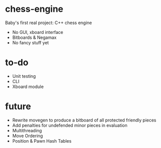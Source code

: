# chess-engine
Baby's first real project: C++ chess engine
* No GUI, xboard interface 
* Bitboards & Negamax
* No fancy stuff yet

# to-do
* Unit testing
* CLI
* Xboard module

# future
* Rewrite movegen to produce a bitboard of all protected friendly pieces
* Add penalties for undefended minor pieces in evaluation
* Multithreading
* Move Ordering
* Position & Pawn Hash Tables
